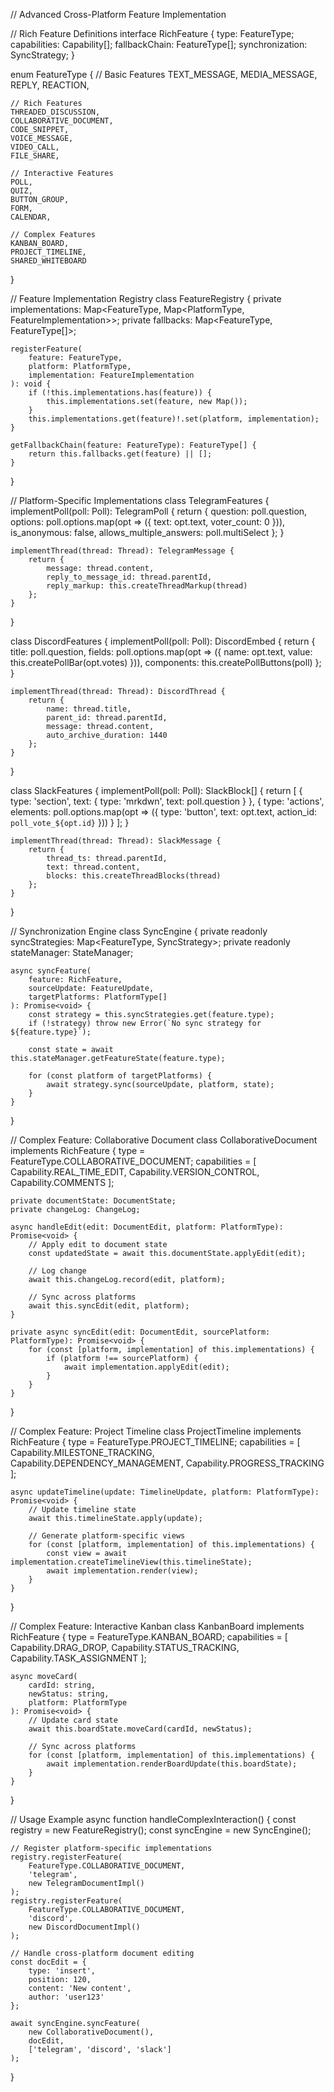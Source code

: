 // Advanced Cross-Platform Feature Implementation

// Rich Feature Definitions
interface RichFeature {
type: FeatureType;
capabilities: Capability[];
fallbackChain: FeatureType[];
synchronization: SyncStrategy;
}

enum FeatureType {
// Basic Features
TEXT_MESSAGE,
MEDIA_MESSAGE,
REPLY,
REACTION,

    // Rich Features
    THREADED_DISCUSSION,
    COLLABORATIVE_DOCUMENT,
    CODE_SNIPPET,
    VOICE_MESSAGE,
    VIDEO_CALL,
    FILE_SHARE,
    
    // Interactive Features
    POLL,
    QUIZ,
    BUTTON_GROUP,
    FORM,
    CALENDAR,
    
    // Complex Features
    KANBAN_BOARD,
    PROJECT_TIMELINE,
    SHARED_WHITEBOARD

}

// Feature Implementation Registry
class FeatureRegistry {
private implementations: Map<FeatureType, Map<PlatformType, FeatureImplementation>>;
private fallbacks: Map<FeatureType, FeatureType[]>;

    registerFeature(
        feature: FeatureType,
        platform: PlatformType,
        implementation: FeatureImplementation
    ): void {
        if (!this.implementations.has(feature)) {
            this.implementations.set(feature, new Map());
        }
        this.implementations.get(feature)!.set(platform, implementation);
    }

    getFallbackChain(feature: FeatureType): FeatureType[] {
        return this.fallbacks.get(feature) || [];
    }

}

// Platform-Specific Implementations
class TelegramFeatures {
implementPoll(poll: Poll): TelegramPoll {
return {
question: poll.question,
options: poll.options.map(opt => ({
text: opt.text,
voter_count: 0
})),
is_anonymous: false,
allows_multiple_answers: poll.multiSelect
};
}

    implementThread(thread: Thread): TelegramMessage {
        return {
            message: thread.content,
            reply_to_message_id: thread.parentId,
            reply_markup: this.createThreadMarkup(thread)
        };
    }

}

class DiscordFeatures {
implementPoll(poll: Poll): DiscordEmbed {
return {
title: poll.question,
fields: poll.options.map(opt => ({
name: opt.text,
value: this.createPollBar(opt.votes)
})),
components: this.createPollButtons(poll)
};
}

    implementThread(thread: Thread): DiscordThread {
        return {
            name: thread.title,
            parent_id: thread.parentId,
            message: thread.content,
            auto_archive_duration: 1440
        };
    }

}

class SlackFeatures {
implementPoll(poll: Poll): SlackBlock[] {
return [
{
type: 'section',
text: {
type: 'mrkdwn',
text: poll.question
}
},
{
type: 'actions',
elements: poll.options.map(opt => ({
type: 'button',
text: opt.text,
action_id: `poll_vote_${opt.id}`
}))
}
];
}

    implementThread(thread: Thread): SlackMessage {
        return {
            thread_ts: thread.parentId,
            text: thread.content,
            blocks: this.createThreadBlocks(thread)
        };
    }

}

// Synchronization Engine
class SyncEngine {
private readonly syncStrategies: Map<FeatureType, SyncStrategy>;
private readonly stateManager: StateManager;

    async syncFeature(
        feature: RichFeature,
        sourceUpdate: FeatureUpdate,
        targetPlatforms: PlatformType[]
    ): Promise<void> {
        const strategy = this.syncStrategies.get(feature.type);
        if (!strategy) throw new Error(`No sync strategy for ${feature.type}`);

        const state = await this.stateManager.getFeatureState(feature.type);
        
        for (const platform of targetPlatforms) {
            await strategy.sync(sourceUpdate, platform, state);
        }
    }

}

// Complex Feature: Collaborative Document
class CollaborativeDocument implements RichFeature {
type = FeatureType.COLLABORATIVE_DOCUMENT;
capabilities = [
Capability.REAL_TIME_EDIT,
Capability.VERSION_CONTROL,
Capability.COMMENTS
];

    private documentState: DocumentState;
    private changeLog: ChangeLog;

    async handleEdit(edit: DocumentEdit, platform: PlatformType): Promise<void> {
        // Apply edit to document state
        const updatedState = await this.documentState.applyEdit(edit);
        
        // Log change
        await this.changeLog.record(edit, platform);
        
        // Sync across platforms
        await this.syncEdit(edit, platform);
    }

    private async syncEdit(edit: DocumentEdit, sourcePlatform: PlatformType): Promise<void> {
        for (const [platform, implementation] of this.implementations) {
            if (platform !== sourcePlatform) {
                await implementation.applyEdit(edit);
            }
        }
    }

}

// Complex Feature: Project Timeline
class ProjectTimeline implements RichFeature {
type = FeatureType.PROJECT_TIMELINE;
capabilities = [
Capability.MILESTONE_TRACKING,
Capability.DEPENDENCY_MANAGEMENT,
Capability.PROGRESS_TRACKING
];

    async updateTimeline(update: TimelineUpdate, platform: PlatformType): Promise<void> {
        // Update timeline state
        await this.timelineState.apply(update);
        
        // Generate platform-specific views
        for (const [platform, implementation] of this.implementations) {
            const view = await implementation.createTimelineView(this.timelineState);
            await implementation.render(view);
        }
    }

}

// Complex Feature: Interactive Kanban
class KanbanBoard implements RichFeature {
type = FeatureType.KANBAN_BOARD;
capabilities = [
Capability.DRAG_DROP,
Capability.STATUS_TRACKING,
Capability.TASK_ASSIGNMENT
];

    async moveCard(
        cardId: string,
        newStatus: string,
        platform: PlatformType
    ): Promise<void> {
        // Update card state
        await this.boardState.moveCard(cardId, newStatus);
        
        // Sync across platforms
        for (const [platform, implementation] of this.implementations) {
            await implementation.renderBoardUpdate(this.boardState);
        }
    }

}

// Usage Example
async function handleComplexInteraction() {
const registry = new FeatureRegistry();
const syncEngine = new SyncEngine();

    // Register platform-specific implementations
    registry.registerFeature(
        FeatureType.COLLABORATIVE_DOCUMENT,
        'telegram',
        new TelegramDocumentImpl()
    );
    registry.registerFeature(
        FeatureType.COLLABORATIVE_DOCUMENT,
        'discord',
        new DiscordDocumentImpl()
    );

    // Handle cross-platform document editing
    const docEdit = {
        type: 'insert',
        position: 120,
        content: 'New content',
        author: 'user123'
    };

    await syncEngine.syncFeature(
        new CollaborativeDocument(),
        docEdit,
        ['telegram', 'discord', 'slack']
    );

}
